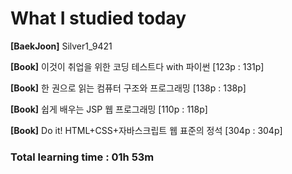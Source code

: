 <h1>What I studied today</h1>

<strong>[BaekJoon]</strong> Silver1_9421

<strong>[Book]</strong> 이것이 취업을 위한 코딩 테스트다 with 파이썬 [123p : 131p]

<strong>[Book]</strong> 한 권으로 읽는 컴퓨터 구조와 프로그래밍 [138p : 138p]

<strong>[Book]</strong> 쉽게 배우는 JSP 웹 프로그래밍 [110p : 118p]

<strong>[Book]</strong> Do it! HTML+CSS+자바스크립트 웹 표준의 정석 [304p : 304p]

<h3>Total learning time : 01h 53m</h3>